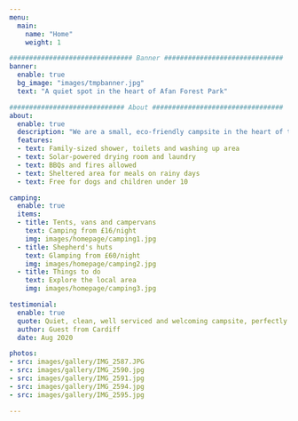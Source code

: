 ```yaml
---
menu:
  main:
    name: "Home"
    weight: 1

############################### Banner ##############################
banner:
  enable: true
  bg_image: "images/tmpbanner.jpg"
  text: "A quiet spot in the heart of Afan Forest Park"

############################# About #################################
about:
  enable: true
  description: "We are a small, eco-friendly campsite in the heart of the Afan Forest Park in Neath Port Talbot, South Wales. The Afan Valley is popular with outdoor enthusiasts, walkers, mountain bikers, cyclists, and intrepid explorers. Our campsite is the perfect setting for a quiet retreat, surrounded by panoramic vistas, home to abundant wildlife."
  features:
  - text: Family-sized shower, toilets and washing up area
  - text: Solar-powered drying room and laundry
  - text: BBQs and fires allowed
  - text: Sheltered area for meals on rainy days
  - text: Free for dogs and children under 10

camping:
  enable: true
  items:
  - title: Tents, vans and campervans
    text: Camping from £16/night
    img: images/homepage/camping1.jpg
  - title: Shepherd's huts
    text: Glamping from £60/night
    img: images/homepage/camping2.jpg
  - title: Things to do
    text: Explore the local area
    img: images/homepage/camping3.jpg

testimonial:
  enable: true
  quote: Quiet, clean, well serviced and welcoming campsite, perfectly located for mountain bikers and walkers looking to explore the surrounding forestry and mountains. Would highly recommend if you’re looking for somewhere quiet and stress free with great views...
  author: Guest from Cardiff
  date: Aug 2020

photos:
- src: images/gallery/IMG_2587.JPG
- src: images/gallery/IMG_2590.jpg
- src: images/gallery/IMG_2591.jpg
- src: images/gallery/IMG_2594.jpg
- src: images/gallery/IMG_2595.jpg

---
```

